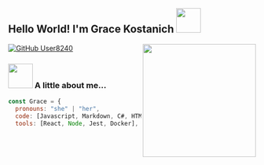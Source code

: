 <h2> Hello World! I'm Grace Kostanich <img src="https://i.kym-cdn.com/photos/images/original/001/923/883/982" width="50"></h2>
<img align='right' src="https://cdn.betterttv.net/emote/5d2dc7dcff6ed3680130eb6d/3x" width="230">

[![GitHub User8240](https://img.shields.io/github/followers/User8240?label=follow&style=social)](https://github.com/User8240)


### <img src="https://i.kym-cdn.com/photos/images/newsfeed/001/923/856/7a0" width="50"> A little about me...  

```javascript
const Grace = {
  pronouns: "she" | "her",
  code: [Javascript, Markdown, C#, HTML, CSS],
  tools: [React, Node, Jest, Docker],
```
